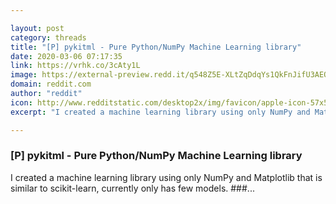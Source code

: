```yaml
---

layout: post
category: threads
title: "[P] pykitml - Pure Python/NumPy Machine Learning library"
date: 2020-03-06 07:17:35
link: https://vrhk.co/3cAty1L
image: https://external-preview.redd.it/q548Z5E-XLtZqDdqYs1QkFnJifU3AEOPXOAWPcjpNbc.jpg?width=400&height=209.42408377&auto=webp&crop=400:209.42408377,smart&s=b0320e648e4b086c4ebca652ee82946e68cb891f
domain: reddit.com
author: "reddit"
icon: http://www.redditstatic.com/desktop2x/img/favicon/apple-icon-57x57.png
excerpt: "I created a machine learning library using only NumPy and Matplotlib that is similar to scikit-learn, currently only has few models. ###..."

---
```


### [P] pykitml - Pure Python/NumPy Machine Learning library

I created a machine learning library using only NumPy and Matplotlib that is similar to scikit-learn, currently only has few models. ###...